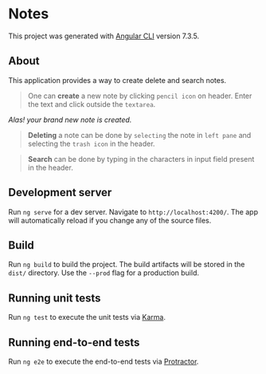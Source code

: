 # Notes

This project was generated with [Angular CLI](https://github.com/angular/angular-cli) version 7.3.5.

## About

This application provides a way to create delete and search notes.  

>One can **create** a new note by clicking `pencil icon` on header. Enter the text and click outside the `textarea`.
  
 _Alas! your brand new note is created._
  
>**Deleting** a note can be done by `selecting` the note in `left pane` and selecting the `trash icon` in the header.


>**Search** can be done by typing in the  characters in input field present in the header.  

## Development server

Run `ng serve` for a dev server. Navigate to `http://localhost:4200/`. The app will automatically reload if you change any of the source files.


## Build

Run `ng build` to build the project. The build artifacts will be stored in the `dist/` directory. Use the `--prod` flag for a production build.

## Running unit tests

Run `ng test` to execute the unit tests via [Karma](https://karma-runner.github.io).

## Running end-to-end tests

Run `ng e2e` to execute the end-to-end tests via [Protractor](http://www.protractortest.org/).

